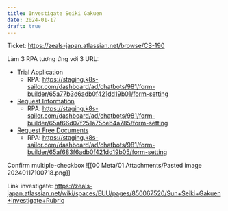 ```yaml
---
title: Investigate Seiki Gakuen
date: 2024-01-17
draft: true
---
```

Ticket: https://zeals-japan.atlassian.net/browse/CS-190

Làm 3 RPA tương ứng với 3 URL:
- [Trial Application]([https://form.seiki.co.jp/gakuen/form.html?form_code=6&_gl=1*1d992lt*_gcl_au*MTQ5OTY2M[…]MC4w&_ga=2.6033393.318590231.1705389190-208293009.1702633360](https://form.seiki.co.jp/gakuen/form.html?form_code=6&_gl=1*1d992lt*_gcl_au*MTQ5OTY2MTE0MS4xNzAyNjMzMzYw*_ga*MjA4MjkzMDA5LjE3MDI2MzMzNjA.*_ga_SHY7BGDWHY*MTcwNTM4OTE4OS4xNS4xLjE3MDUzOTAzNzYuNjAuMC4w&_ga=2.6033393.318590231.1705389190-208293009.1702633360))
	- RPA: https://staging.k8s-sailor.com/dashboard/ad/chatbots/981/form-builder/65a77b3d6adb0f421dd19b01/form-setting
- [Request Information]([https://form.seiki.co.jp/gakuen/form.html?form_code=91&_gl=1*1d992lt*_gcl_au*MTQ5OTY2[…]MC4w&_ga=2.6033393.318590231.1705389190-208293009.1702633360](https://form.seiki.co.jp/gakuen/form.html?form_code=91&_gl=1*1d992lt*_gcl_au*MTQ5OTY2MTE0MS4xNzAyNjMzMzYw*_ga*MjA4MjkzMDA5LjE3MDI2MzMzNjA.*_ga_SHY7BGDWHY*MTcwNTM4OTE4OS4xNS4xLjE3MDUzOTAzNzYuNjAuMC4w&_ga=2.6033393.318590231.1705389190-208293009.1702633360))
	- RPA: https://staging.k8s-sailor.com/dashboard/ad/chatbots/981/form-builder/65af66d07f251a75ceb4a785/form-setting
- [Request Free Documents]([https://form.seiki.co.jp/goalfree/form.html?form_code=90&__hstc=137668719.f45d6b7074f[…]89190-208293009.1702633360&_ebx=ipwzwbfxy.1655195266.7u1gfme](https://form.seiki.co.jp/goalfree/form.html?form_code=90&__hstc=137668719.f45d6b7074f3baae100fc84ebe63d901.1703468357139.1704962195672.1705389214101.8&__hssc=137668719.3.1705389214101&__hsfp=2207761794&_gl=1*1btvncv*_gcl_au*MTQ5OTY2MTE0MS4xNzAyNjMzMzYw*_ga*MjA4MjkzMDA5LjE3MDI2MzMzNjA.*_ga_RC5T4DHDXB*MTcwNTM4OTIxMi4xMS4xLjE3MDUzOTA3OTguMzguMC4w&_ga=2.38931681.318590231.1705389190-208293009.1702633360&_ebx=ipwzwbfxy.1655195266.7u1gfme))
	- RPA: https://staging.k8s-sailor.com/dashboard/ad/chatbots/981/form-builder/65af683f6adb0f421dd19b05/form-setting

Confirm multiple-checkbox 
![[00 Meta/01 Attachments/Pasted image 20240117100718.png]]

Link investigate: https://zeals-japan.atlassian.net/wiki/spaces/EUU/pages/850067520/Sun+Seiki+Gakuen+Investigate+Rubric


